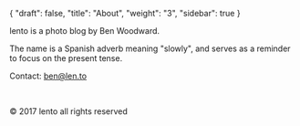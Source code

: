 {
  "draft": false,
  "title": "About",
  "weight": "3",
  "sidebar": true
}

<p>lento is a photo blog by Ben Woodward.</p>

<p>The name is a Spanish adverb meaning "slowly",
and serves as a reminder to focus on the present tense.
</p>

<p>
Contact: <a href="mailto:ben@len.to">ben@len.to</a>
</p>

<br>
<p class="technical-details">
&copy; 2017 lento all rights reserved
</p>

